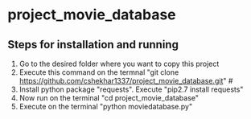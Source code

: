 # project_movie_database
## Steps for installation and running
1. Go to the desired folder where you want to copy this project
2. Execute this command on the termnal "git clone https://github.com/cshekhar1337/project_movie_database.git" #  
3. Install python package "requests". Execute "pip2.7 install requests"
4. Now run on the terminal "cd project_movie_database"
5. Execute on the terminal "python moviedatabase.py"


